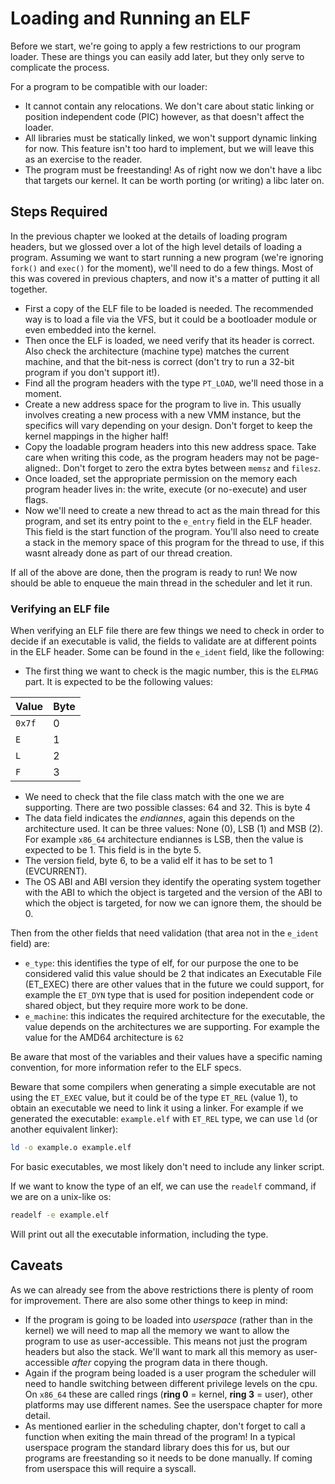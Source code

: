# Loading and Running an ELF

Before we start, we're going to apply a few restrictions to our program loader. These are things you can easily add later, but they only serve to complicate the process.

For a program to be compatible with our loader:

- It cannot contain any relocations. We don't care about static linking or position independent code (PIC) however, as that doesn't affect the loader.
- All libraries must be statically linked, we won't support dynamic linking for now. This feature isn't too hard to implement, but we will leave this as an exercise to the reader.
- The program must be freestanding! As of right now we don't have a libc that targets our kernel. It can be worth porting (or writing) a libc later on.

## Steps Required

In the previous chapter we looked at the details of loading program headers, but we glossed over a lot of the high level details of loading a program. Assuming we want to start running a new program (we're ignoring `fork()` and `exec()` for the moment), we'll need to do a few things. Most of this was covered in previous chapters, and now it's a matter of putting it all together.

- First a copy of the ELF file to be loaded is needed. The recommended way is to load a file via the VFS, but it could be a bootloader module or even embedded into the kernel.
- Then once the ELF is loaded, we need verify that its header is correct. Also check the architecture (machine type) matches the current machine, and that the bit-ness is correct (don't try to run a 32-bit program if you don't support it!).
- Find all the program headers with the type `PT_LOAD`, we'll need those in a moment.
- Create a new address space for the program to live in. This usually involves creating a new process with a new VMM instance, but the specifics will vary depending on your design. Don't forget to keep the kernel mappings in the higher half!
- Copy the loadable program headers into this new address space. Take care when writing this code, as the program headers may not be page-aligned:. Don't forget to zero the extra bytes between `memsz` and `filesz`.
- Once loaded, set the appropriate permission on the memory each program header lives in: the write, execute (or no-execute) and user flags.
- Now we'll need to create a new thread to act as the main thread for this program, and set its entry point to the `e_entry` field in the ELF header. This field is the start function of the program. You'll also need to create a stack in the memory space of this program for the thread to use, if this wasnt already done as part of our thread creation.

If all of the above are done,  then the program is ready to run! We now should be able to enqueue the main thread in the scheduler and let it run.

### Verifying an ELF file

When verifying an ELF file there are few things we need to check in order to decide if an executable is valid, the fields to validate are at different points in the ELF header. Some can be found in the `e_ident` field, like the following:

* The first thing we want to check is the magic number, this is the `ELFMAG` part. It is expected to be the following values:

| Value | Byte|
|-------|-----|
| `0x7f`| 0 |
| `E`   | 1 |
| `L`   | 2 |
| `F`   | 3 |

* We need to check that the file class match with the one we are supporting. There are two possible classes: 64 and 32. This is byte 4
* The data field indicates the _endiannes_, again this depends on the architecture used. It can be three values: None (0), LSB (1) and MSB (2). For example `x86_64` architecture endiannes is LSB, then the value is expected to be 1. This field is in the byte 5.
* The version field, byte 6,  to be a valid elf it has to be set to 1 (EVCURRENT).
* The OS ABI and ABI version they  identify the operating system together with the ABI to which the object is targeted and the version of the ABI to which the object is targeted, for now we can ignore them, the should be 0.

Then from the other fields that need validation (that area not in the `e_ident` field) are:

* `e_type`: this identifies the type of elf, for our purpose the one to be considered valid this value should be 2 that indicates an Executable File (ET_EXEC) there are other values that in the future we could support, for example the `ET_DYN` type that is used for position independent code or shared object, but they require more work to be done.
* `e_machine`: this indicates the required architecture for the executable, the value depends on the architectures we are supporting. For example the value for the AMD64 architecture is `62`

Be aware that most of the variables and their values have a specific naming convention, for more information refer to the ELF specs.

Beware that some compilers when generating a simple executable are not using the `ET_EXEC` value, but it could be of the type `ET_REL` (value 1), to obtain an executable we need to link it using a linker. For example if we generated the executable: `example.elf` with `ET_REL` type, we can use `ld` (or another equivalent linker):

```sh
ld -o example.o example.elf
```

For basic executables, we most likely don't need to include any linker script.

If we want to know the type of an elf, we can use the `readelf` command, if we are on a unix-like os:
```sh
readelf -e example.elf
```

Will print out all the executable information, including the type.



## Caveats

As we can already see from the above restrictions there is plenty of room for improvement. There are also some other things to keep in mind:

- If the program is going to be loaded into *userspace* (rather than in the kernel) we will need to map all the memory we want to allow the program to use as user-accessible. This means not just the program headers but also the stack. We'll  want to mark all this memory as user-accessible *after* copying the program data in there though.
- Again if the program being loaded is a user program the scheduler will need to handle switching between different privilege levels on the cpu. On `x86_64` these are called rings (__ring 0__ = kernel, __ring 3__ = user), other platforms may use different names. See the userspace chapter for more detail.
- As mentioned earlier in the scheduling chapter, don't forget to call a function when exiting the main thread of the program! In a typical userspace program the standard library does this for us, but our programs are freestanding so it needs to be done manually. If coming from userspace this will require a syscall.
